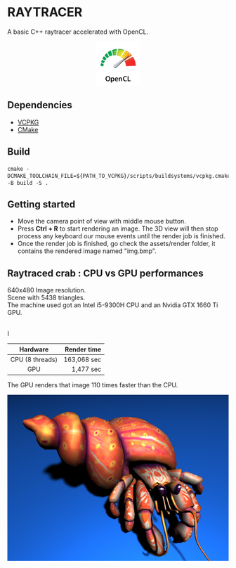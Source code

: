 # RAYTRACER

A basic C++ raytracer accelerated with OpenCL.
<p align="center">
<img alt="opencl" src="img/opencl.png" width="100px" height="auto"/>
<p/>

## Dependencies

- [VCPKG](https://vcpkg.io/)
- [CMake](https://cmake.org/)

## Build

```
cmake -DCMAKE_TOOLCHAIN_FILE=${PATH_TO_VCPKG}/scripts/buildsystems/vcpkg.cmake -B build -S .
```

## Getting started
- Move the camera point of view with middle mouse button.
- Press **Ctrl + R** to start rendering an image. The 3D view will then stop process any keyboard our mouse events until the render job is finished.
- Once the render job is finished, go check the assets/render folder, it contains the rendered image named "img.bmp".

## Raytraced crab : CPU vs GPU performances
<p>
640x480 Image resolution.<br/>
Scene with 5438 triangles.<br/>
The machine used got an Intel i5-9300H CPU and an Nvidia GTX 1660 Ti GPU.<br/>
<br/>
<p/>

I

|    Hardware   |Render time|
|:-------------:|----------:|
|CPU (8 threads)|163,068 sec|
|GPU            |  1,477 sec|

The GPU renders that image 110 times faster than the CPU.

<img alt="owl" src="assets/render/crab.bmp"/>

